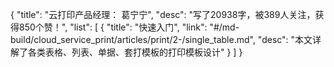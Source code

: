 { 
 "title": "云打印产品经理： 葛宁宁", 
 "desc": "写了20938字，被389人关注，获得850个赞！", 
 "list": [ 
 { 
 "title": "快速入门", 
 "link": "#/md-build/cloud_service_print/articles/print/2-/single_table.md", 
 "desc": "本文详解了各类表格、列表、单据、套打模板的打印模板设计" 
 }
 ] 
 } 
